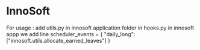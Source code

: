 # InnoSoft
For usage :
add utils.py in innosoft application folder 
in hooks.py in innosoft appp we add line 
scheduler_events = {
"daily_long": ["innosoft.utils.allocate_earned_leaves"]
}
